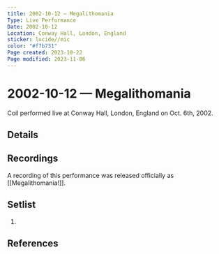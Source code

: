 ```yaml
---
title: 2002-10-12 — Megalithomania
Type: Live Performance
Date: 2002-10-12
Location: Conway Hall, London, England
sticker: lucide//mic
color: "#f7b731"
Page created: 2023-10-22
Page modified: 2023-11-06
---
```


# 2002-10-12 — Megalithomania

Coil performed live at Conway Hall, London, England on Oct. 6th, 2002.

## Details


## Recordings

A recording of this performance was released officially as [[Megalithomania!]].

## Setlist
1.

## References

[^1]: [Entry at Live Coil Archive]()
